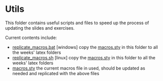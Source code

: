 # Utils
This folder contains useful scripts and files to speed up the process of updating the slides and exercises.

Current contents include:

 * [replicate_macros.bat](replicate_macros.bat) [windows] copy the [macros.sty](macros.sty) in this folder to all the weeks' latex folders
 * [replicate_macros.sh](replicate_macros.sh) [linux] copy the [macros.sty](macros.sty) in this folder to all the weeks' latex folders
 * [macros.sty](macros.sty) the current macros file in used, should be updated as needed and replicated with the above files
